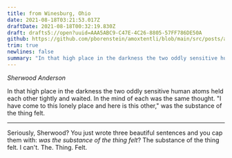 ```yaml
---
title: from Winesburg, Ohio
date: 2021-08-18T03:21:53.017Z
draftDate: 2021-08-18T00:32:19.830Z
draft: drafts5://open?uuid=AAA5ABC9-C47E-4C26-8805-57FF786DE50A
github: https://github.com/pborenstein/amoxtentli/blob/main/src/posts/aaa5abc9-c47e-4c26-8805-57ff786de50a.md
trim: true
newlines: false
summary: "In that high place in the darkness the two oddly sensitive human atoms held each other tightly and waited."
---
```



_Sherwood Anderson_

In that high place in the darkness the two oddly sensitive human atoms held each other tightly and waited. In the mind of each was the same thought. "I have come to this lonely place and here is this other," was the substance of the thing felt.

---

Seriously, Sherwood? You just wrote three beautiful sentences and you cap them with: _was the substance of the thing felt_? The substance of the thing felt. I can't. The. Thing. Felt.
